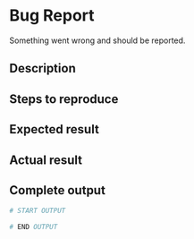 # Bug Report
Something went wrong and should be reported.
<!--
All text put inside < !-- and -- > (spaces on bigger side removed) are not visible when submitted.
Don't put any text for the actual bug report inside these.
Check to make sure this isn't a duplicate issue.

If you feel like this issue template is pointless for your issue (i.e. too small to put in it's own issue) just press CTRL-A and delete all the content.
This is only a suggestion for how it should be done, you do not need to abide by it.
-->

## Description
<!-- Put a short description of what happened below this line. -->

## Steps to reproduce
<!-- Put the steps to reproduce the bug here. Put `N. ` (no backticks), once per line,
for each step, replacing N with the step number. Put it below this line.  -->

## Expected result
<!-- What should have happened? Put what is supposed to happen. Don't account for the bug here. Put it below this line. -->

## Actual result
<!-- What actually happened? This should be similar to the descripition. Put it below this line. -->

## Complete output
<!-- Put the entire output (what shows in your terminal or CMD window, in text, after the line saying START OUTPUT
and before the # END OUTPUT line. Make sure to remove personal details before submitting! -->
```sh
# START OUTPUT

# END OUTPUT
```
